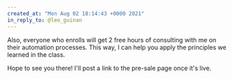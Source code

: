 ```yaml
---
created_at: "Mon Aug 02 18:14:43 +0000 2021"
in_reply_to: @leo_guinan
---
```


Also, everyone who enrolls will get 2 free hours of consulting with me on their automation processes. This way, I can help you apply the principles we learned in the class.

Hope to see you there! I'll post a link to the pre-sale page once it's live.